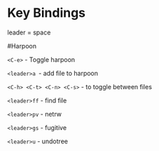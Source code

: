# Key Bindings
leader = space

#Harpoon

```<C-e>``` - Toggle harpoon 

```<leader>a ```- add file to harpoon

```<C-h> <C-t> <C-n> <C-s>``` - to toggle between files

```<leader>ff``` - find file

```<leader>pv``` - netrw

```<leader>gs``` - fugitive

```<leader>u``` - undotree
